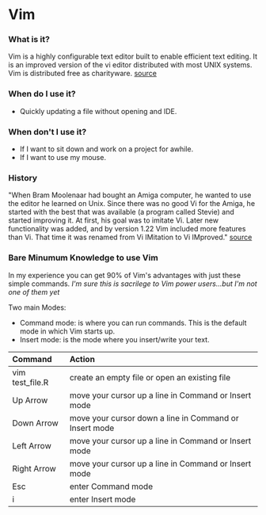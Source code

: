 # Vim 

### What is it?
Vim is a highly configurable text editor built to enable efficient text editing. 
It is an improved version of the vi editor distributed with most UNIX systems. 
Vim is distributed free as charityware. 
[source](http://www.vim.org/)

### When do I use it?
- Quickly updating a file without opening and IDE.

### When don't I use it?
- If I want to sit down and work on a project for awhile.
- If I want to use my mouse.

### History
"When Bram Moolenaar had bought an Amiga computer, he wanted to use the editor he learned on Unix. 
Since there was no good Vi for the Amiga, he started with the best that was available (a program called Stevie) and started improving it.
At first, his goal was to imitate Vi. 
Later new functionality was added, and by version 1.22 Vim included more features than Vi. 
That time it was renamed from Vi IMitation to Vi IMproved."
[source](https://medium.com/@jovica/the-history-of-vim-b707758fb54f)

### Bare Minumum Knowledge to use Vim
In my experience you can get 90% of Vim's advantages with just these simple commands.
<i>I'm sure this is sacrilege to Vim power users...but I'm not one of them yet</i>

Two main Modes:
- Command mode: is where you can run commands. This is the default mode in which Vim starts up.
- Insert mode: is the mode where you insert/write your text.

| Command         | Action                                                |
| :---            | :---                                                  |
| vim test_file.R | create an empty file or open an existing file         |
| Up Arrow        | move your cursor up a line in Command or Insert mode  |
| Down Arrow      | move your cursor down a line in Command or Insert mode|
| Left Arrow      | move your cursor up a line in Command or Insert mode  |
| Right Arrow     | move your cursor up a line in Command or Insert mode  |
| Esc             | enter Command mode                                    |
| i               | enter Insert mode                                     |





